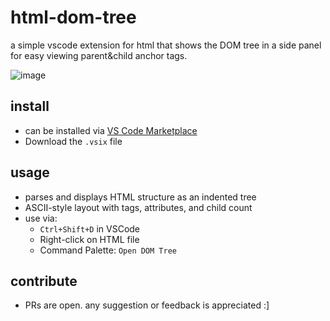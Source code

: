 # html-dom-tree
a simple vscode extension for html that shows the DOM tree in a side panel for easy viewing parent&child anchor tags.

![image](https://github.com/user-attachments/assets/c535b9e5-32c8-4ac2-96d3-55817f77c115)

## install
- can be installed via [VS Code Marketplace](https://marketplace.visualstudio.com/items?itemName=prtksh.html-dom-tree)
- Download the `.vsix` file
  
## usage
- parses and displays HTML structure as an indented tree
- ASCII-style layout with tags, attributes, and child count
- use via:
  - `Ctrl+Shift+D` in VSCode 
  - Right-click on HTML file
  - Command Palette: `Open DOM Tree`

## contribute
- PRs are open. any suggestion or feedback is appreciated :]
